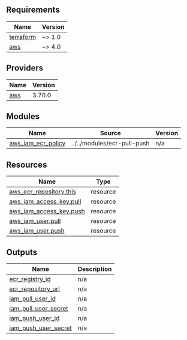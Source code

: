 <!-- BEGIN_TF_DOCS -->
## Requirements

| Name | Version |
|------|---------|
| <a name="requirement_terraform"></a> [terraform](#requirement\_terraform) | ~> 1.0 |
| <a name="requirement_aws"></a> [aws](#requirement\_aws) | ~> 4.0 |

## Providers

| Name | Version |
|------|---------|
| <a name="provider_aws"></a> [aws](#provider\_aws) | 3.70.0 |

## Modules

| Name | Source | Version |
|------|--------|---------|
| <a name="module_aws_iam_ecr_policy"></a> [aws\_iam\_ecr\_policy](#module\_aws\_iam\_ecr\_policy) | ../../modules/ecr-pull-push | n/a |

## Resources

| Name | Type |
|------|------|
| [aws_ecr_repository.this](https://registry.terraform.io/providers/hashicorp/aws/latest/docs/resources/ecr_repository) | resource |
| [aws_iam_access_key.pull](https://registry.terraform.io/providers/hashicorp/aws/latest/docs/resources/iam_access_key) | resource |
| [aws_iam_access_key.push](https://registry.terraform.io/providers/hashicorp/aws/latest/docs/resources/iam_access_key) | resource |
| [aws_iam_user.pull](https://registry.terraform.io/providers/hashicorp/aws/latest/docs/resources/iam_user) | resource |
| [aws_iam_user.push](https://registry.terraform.io/providers/hashicorp/aws/latest/docs/resources/iam_user) | resource |

## Outputs

| Name | Description |
|------|-------------|
| <a name="output_ecr_registry_id"></a> [ecr\_registry\_id](#output\_ecr\_registry\_id) | n/a |
| <a name="output_ecr_repository_url"></a> [ecr\_repository\_url](#output\_ecr\_repository\_url) | n/a |
| <a name="output_iam_pull_user_id"></a> [iam\_pull\_user\_id](#output\_iam\_pull\_user\_id) | n/a |
| <a name="output_iam_pull_user_secret"></a> [iam\_pull\_user\_secret](#output\_iam\_pull\_user\_secret) | n/a |
| <a name="output_iam_push_user_id"></a> [iam\_push\_user\_id](#output\_iam\_push\_user\_id) | n/a |
| <a name="output_iam_push_user_secret"></a> [iam\_push\_user\_secret](#output\_iam\_push\_user\_secret) | n/a |
<!-- END_TF_DOCS -->